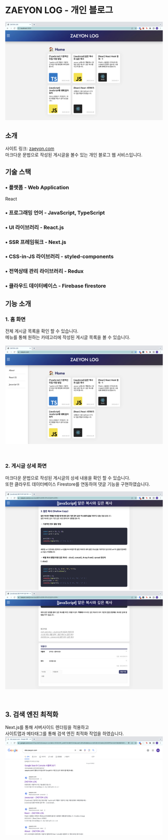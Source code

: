 # ZAEYON LOG - 개인 블로그
![Home](./public/images/pages/home.png)

## 소개
사이트 링크: [zaeyon.com](zaeyon.com) <br/>
마크다운 문법으로 작성된 게시글을 볼수 있는 개인 블로그 웹 서비스입니다.

## 기술 스택
### •  플랫폼 - Web Application
React 
### •  프로그래밍 언어 - JavaScript, TypeScript
### •  UI 라이브러리 - React.js
### •  SSR 프레임워크 - Next.js
### •  CSS-in-JS 라이브러리 - styled-components
### •  전역상태 관리 라이브러리 - Redux
### •  클라우드 데이터베이스 - Firebase firestore

## 기능 소개
### 1. 홈 화면
전체 게시글 목록을 확인 할 수 있습니다. <br/>
메뉴를 통해 원하는 카테고리에 작성된 게시글 목록을 볼 수 있습니다. <br/>
<br/>
![Home_menu](./public/images/pages/home_menu.png)

<br/>

### 2. 게시글 상세 화면
마크다운 문법으로 작성된 게시글의 상세 내용을 확인 할 수 있습니다. <br/>
또한 클라우트 데이터베이스 Firestore를 연동하여 댓글 기능을 구현하였습니다.
<br/>

![Post](./public/images/pages/post.png)
<br/>
![Post_comment](./public/images/pages/post_comment.png)

<br/>

## 3. 검색 엔진 최적화
Next.js를 통해 서버사이드 렌더링을 적용하고 <br/> 
사이트맵과 메타태그를 통해 검색 엔진 최적화 작업을 하였습니다.
<br/>
![SEO](./public/images/pages/seo.png)











